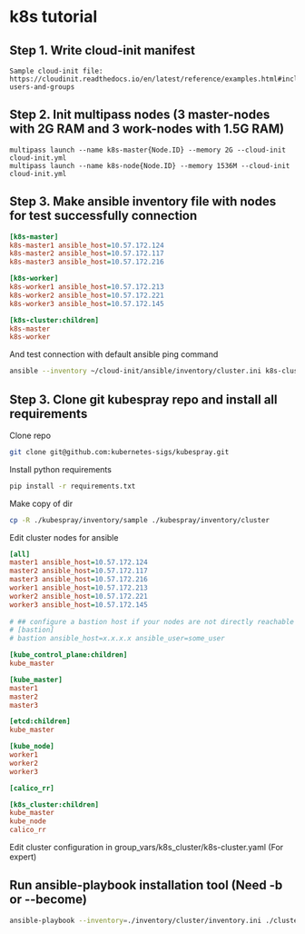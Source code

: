 # k8s tutorial
## Step 1. Write cloud-init manifest
	Sample cloud-init file: https://cloudinit.readthedocs.io/en/latest/reference/examples.html#including-users-and-groups

## Step 2. Init multipass nodes (3 master-nodes with 2G RAM and 3 work-nodes with 1.5G RAM)
	multipass launch --name k8s-master{Node.ID} --memory 2G --cloud-init cloud-init.yml  
	multipass launch --name k8s-node{Node.ID} --memory 1536M --cloud-init cloud-init.yml

## Step 3. Make ansible inventory file with nodes for test successfully connection

```ini
[k8s-master]
k8s-master1 ansible_host=10.57.172.124
k8s-master2 ansible_host=10.57.172.117
k8s-master3 ansible_host=10.57.172.216

[k8s-worker]
k8s-worker1 ansible_host=10.57.172.213
k8s-worker2 ansible_host=10.57.172.221
k8s-worker3 ansible_host=10.57.172.145

[k8s-cluster:children]
k8s-master
k8s-worker
```

And test connection with default ansible ping command
```bash
ansible --inventory ~/cloud-init/ansible/inventory/cluster.ini k8s-cluster -m ping
```

## Step 3. Clone git kubespray repo and install all requirements

Clone repo  
```bash
git clone git@github.com:kubernetes-sigs/kubespray.git
```

Install python requirements  
```bash
pip install -r requirements.txt	
```

Make copy of dir  
```bash
cp -R ./kubespray/inventory/sample ./kubespray/inventory/cluster
```

Edit cluster nodes for ansible  
```ini
[all]
master1 ansible_host=10.57.172.124
master2 ansible_host=10.57.172.117
master3 ansible_host=10.57.172.216
worker1 ansible_host=10.57.172.213
worker2 ansible_host=10.57.172.221
worker3 ansible_host=10.57.172.145
		
# ## configure a bastion host if your nodes are not directly reachable
# [bastion]
# bastion ansible_host=x.x.x.x ansible_user=some_user

[kube_control_plane:children]
kube_master

[kube_master]
master1
master2
master3

[etcd:children]
kube_master

[kube_node]
worker1
worker2
worker3

[calico_rr]

[k8s_cluster:children]
kube_master
kube_node
calico_rr
```

Edit cluster configuration in group_vars/k8s_cluster/k8s-cluster.yaml (For expert)  

## Run ansible-playbook installation tool (Need -b or --become)
```bash
ansible-playbook --inventory=./inventory/cluster/inventory.ini ./cluster.yml --become
```